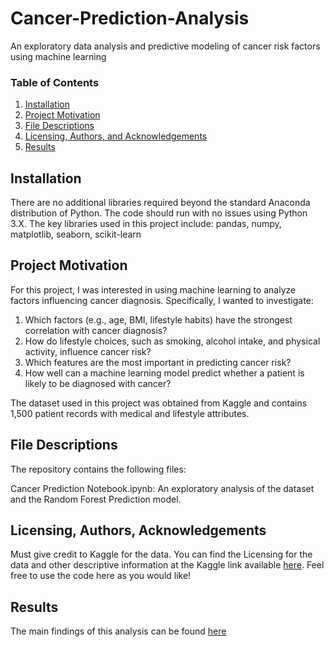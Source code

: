 # Cancer-Prediction-Analysis
An exploratory data analysis and predictive modeling of cancer risk factors using machine learning

### Table of Contents

1. [Installation](#installation)
2. [Project Motivation](#motivation)
3. [File Descriptions](#files)
5. [Licensing, Authors, and Acknowledgements](#licensing)
6. [Results](#results)

## Installation <a name="installation"></a>
There are no additional libraries required beyond the standard Anaconda distribution of Python. The code should run with no issues using Python 3.X. The key libraries used in this project include:
pandas, numpy, matplotlib, seaborn, scikit-learn

## Project Motivation
For this project, I was interested in using machine learning to analyze factors influencing cancer diagnosis. Specifically, I wanted to investigate:

1. Which factors (e.g., age, BMI, lifestyle habits) have the strongest correlation with cancer diagnosis?
2. How do lifestyle choices, such as smoking, alcohol intake, and physical activity, influence cancer risk?
3. Which features are the most important in predicting cancer risk?
4. How well can a machine learning model predict whether a patient is likely to be diagnosed with cancer?

The dataset used in this project was obtained from Kaggle and contains 1,500 patient records with medical and lifestyle attributes.

## File Descriptions <a name="files"></a>

The repository contains the following files:  

Cancer Prediction Notebook.ipynb: An exploratory analysis of the dataset and the Random Forest Prediction model.

## Licensing, Authors, Acknowledgements<a name="licensing"></a>

Must give credit to Kaggle for the data.  You can find the Licensing for the data and other descriptive information at the Kaggle link available [here](https://www.kaggle.com/datasets/rabieelkharoua/cancer-prediction-dataset/data).  Feel free to use the code here as you would like! 

## Results<a name="results"></a>
The main findings of this analysis can be found [here](https://medium.com/@shirishghimire46/how-likely-are-you-to-be-diagnosed-with-cancer-a-data-driven-approach-f4d143ba4452)
